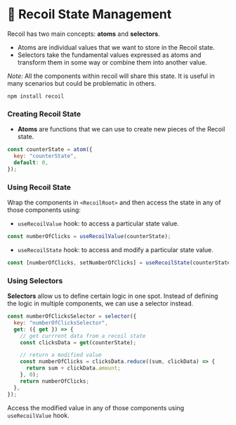 # 🥑 Recoil State Management

Recoil has two main concepts: **atoms** and **selectors**.

- Atoms are individual values that we want to store in the Recoil state.
- Selectors take the fundamental values expressed as atoms and transform them in some way or combine them into another value.

_Note:_ All the components within recoil will share this state. It is useful in many scenarios but could be problematic in others.

```
npm install recoil
```

### Creating Recoil State

- **Atoms** are functions that we can use to create new pieces of the Recoil state.

```js
const counterState = atom({
  key: "counterState",
  default: 0,
});
```

### Using Recoil State

Wrap the components in `<RecoilRoot>` and then access the state in any of those components using:

- `useRecoilValue` hook: to access a particular state value.

```js
const numberOfClicks = useRecoilValue(counterState);
```

- `useRecoilState` hook: to access and modify a particular state value.

```js
const [numberOfClicks, setNumberOfClicks] = useRecoilState(counterState);
```

### Using Selectors

**Selectors** allow us to define certain logic in one spot. Instead of defining the logic in multiple components, we can use a selector instead.

```js
const numberOfClicksSelector = selector({
  key: "numberOfClicksSelector",
  get: ({ get }) => {
    // get currrent data from a recoil state
    const clicksData = get(counterState);

    // return a modified value
    const numberOfClicks = clicksData.reduce((sum, clickData) => {
      return sum + clickData.amount;
    }, 0);
    return numberOfClicks;
  },
});
```

Access the modified value in any of those components using `useRecoilValue` hook.
